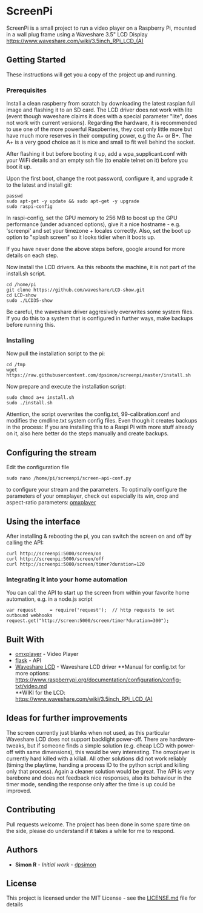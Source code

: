# ScreenPi

ScreenPi is a small project to run a video player on a Raspberry Pi, mounted in a wall plug frame using a Waveshare 3.5" LCD Display https://www.waveshare.com/wiki/3.5inch_RPi_LCD_(A)

## Getting Started

These instructions will get you a copy of the project up and running.

### Prerequisites

Install a clean raspberry from scratch by downloading the latest raspian full image and flashing it to an SD card. The LCD driver does not work with lite (event though waveshare claims it does with a special parameter "lite", does not work with current versions). Regarding the hardware, it is recommended to use one of the more powerful Raspberries, they cost only little more but have much more reserves in their computing power, e.g the A+ or B+. The A+ is a very good choice as it is nice and small to fit well behind the socket.

After flashing it but before booting it up, add a wpa_supplicant.conf with your WiFi details and an empty ssh file (to enable telnet on it) before you boot it up.

Upon the first boot, change the root password,  configure it, and upgrade it to the latest and install git:
```
passwd
sudo apt-get -y update && sudo apt-get -y upgrade
sudo raspi-config
```
In raspi-config, set the GPU memory to 256 MB to boost up the GPU performance (under advanced options), give it a nice hostname - e.g. 'screenpi' and set your timezone + locales correctly. Also, set the boot up option to "splash screen" so it looks tidier when it boots up.

If you have never done the above steps before, google around for more details on each step.

Now install the LCD drivers. As this reboots the machine, it is not part of the install.sh script.

```
cd /home/pi
git clone https://github.com/waveshare/LCD-show.git
cd LCD-show
sudo ./LCD35-show 
```
Be careful, the waveshare driver aggresively overwrites some system files. If you do this to a system that is configured in further ways, make backups before running this.

### Installing

Now pull the installation script to the pi:
```
cd /tmp
wget https://raw.githubusercontent.com/dpsimon/screenpi/master/install.sh
```
Now prepare and execute the installation script:

```
sudo chmod a+x install.sh
sudo ./install.sh
```
Attention, the script overwrites the config.txt, 99-calibration.conf and modifies the cmdline.txt system config files. Even though it creates backups in the process: If you are installing this to a Raspi Pi with more stuff already on it, also here better do the steps manually and create backups. 

## Configuring the stream

Edit the configuration file 
```
sudo nano /home/pi/screenpi/screen-api-conf.py
```
to configure your stream and the parameters. To optimally configure the parameters of your omxplayer, check out especially its win, crop and aspect-ratio parameters: [omxplayer](https://github.com/huceke/omxplayer/)

## Using the interface

After installing & rebooting the pi, you can switch the screen on and off by calling the API:
```
curl http://screenpi:5000/screen/on
curl http://screenpi:5000/screen/off
curl http://screenpi:5000/screen/timer?duration=120
```

### Integrating it into your home automation

You can call the API to start up the screen from within your favorite home automation, e.g. in a node.js script 
```
var request     = require('request');  // http requests to set outbound webhooks
request.get("http://screen:5000/screen/timer?duration=300");
```

## Built With

* [omxplayer](https://github.com/huceke/omxplayer/) - Video Player
* [flask](https://github.com/pallets/flask) - API
* [Waveshare LCD](https://github.com/waveshare/LCD-show) - Waveshare LCD driver
**Manual for config.txt for more options: https://www.raspberrypi.org/documentation/configuration/config-txt/video.md  
**WIKI for the LCD: https://www.waveshare.com/wiki/3.5inch_RPi_LCD_(A)

## Ideas for further improvements

The screen currently just blanks when not used, as this particular Waveshare LCD does not support backlight power-off. There are hardware-tweaks, but if someone finds a simple solution (e.g. cheap LCD with power-off with same dimensions), this would be very interesting.
The omxplayer is currently hard killed with a killall. All other solutions did not work reliably (timing the playtime, handing a process ID to the python script and killing only that process). Again a cleaner solution would be great. 
The API is very barebone and does not feedback nice responses, also its behaviour in the timer mode, sending the response only after the time is up could be improved.

## Contributing

Pull requests welcome. The project has been done in some spare time on the side, please do understand if it takes a while for me to respond.

## Authors

* **Simon R** - *Initial work* - [dpsimon](https://github.com/dpsimon)

## License

This project is licensed under the MIT License - see the [LICENSE.md](LICENSE.md) file for details

